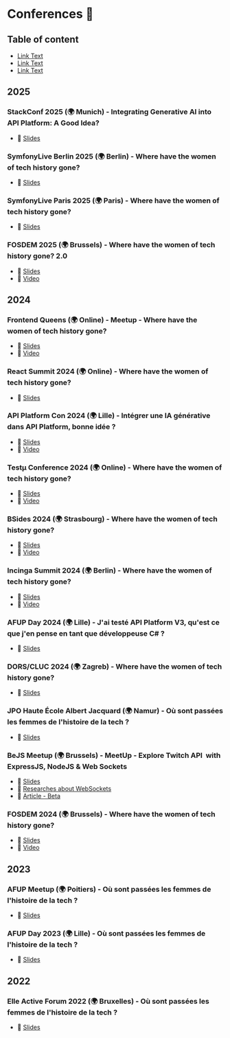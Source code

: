 # Conferences 🎤

## Table of content

- [Link Text](#2025)
- [Link Text](#2024)
- [Link Text](#2023)

## 2025

### StackConf 2025 (🌍 Munich) - Integrating Generative AI into API Platform: A Good Idea?

- 🎫 [Slides](https://lauwed.github.io/conferences/2024/stackconf-2025-integrate-api-platform-good-idea.html)

### SymfonyLive Berlin 2025 (🌍 Berlin) - Where have the women of tech history gone?

- 🎫 [Slides](https://lauwed.github.io/conferences/2025/symfonylive-berlin-2025-women-computer-science-history.html)

### SymfonyLive Paris 2025 (🌍 Paris) - Where have the women of tech history gone?

- 🎫 [Slides](https://lauwed.github.io/conferences/2025/symfonylive-paris-2025-women-computer-science-history.html)

### FOSDEM 2025 (🌍 Brussels) - Where have the women of tech history gone? 2.0

- 🎫 [Slides](https://lauwed.github.io/conferences/2025/fosdem-2024-women-computer-science-history.html)
- 🎥 [Video](https://fosdem.org/2025/schedule/event/fosdem-2025-4564-where-have-the-women-of-tech-history-gone-2-0/)

## 2024

### Frontend Queens (🌍 Online) - Meetup - Where have the women of tech history gone?

- 🎫 [Slides](https://lauwed.github.io/conferences/2024/react-summit-2024-women-computer-science-history.html)
- 🎥 [Video](https://www.youtube.com/watch?v=N4Kn_M39e2E&ab_channel=FrontendQueens)

### React Summit 2024 (🌍 Online) - Where have the women of tech history gone?

- 🎫 [Slides](https://lauwed.github.io/conferences/2024/react-summit-2024-women-computer-science-history.html)

### API Platform Con 2024 (🌍 Lille) - Intégrer une IA générative dans API Platform, bonne idée ?

- 🎫 [Slides](https://lauwed.github.io/conferences/2024/apip-2024-integrer-ia-dans-apip-bonne-idee.html)
- 🎥 [Video](https://www.youtube.com/watch?v=oz0mJH7zzrU&ab_channel=Les-Tilleuls.coop)

### Testμ Conference 2024 (🌍 Online) - Where have the women of tech history gone?

- 🎫 [Slides](https://lauwed.github.io/conferences/2024/testm-2024-women-computer-science-history.html)
- 🎥 [Video](https://www.youtube.com/watch?v=olxKEqR4Ofc&ab_channel=LambdaTest)

### BSides 2024 (🌍 Strasbourg) - Where have the women of tech history gone?

- 🎫 [Slides](https://lauwed.github.io/conferences/2024/bsides-2024-women-computer-science-history.html)
- 🎥 [Video](https://www.youtube.com/watch?v=1fOMwjlugdY)

### Incinga Summit 2024 (🌍 Berlin) - Where have the women of tech history gone?

- 🎫 [Slides](https://lauwed.github.io/conferences/2024/incinga-summit-2024-women-computer-science-history.html)
- 🎥 [Video](https://www.youtube.com/watch?v=r-cF7jGL43c)

### AFUP Day 2024 (🌍 Lille) - J'ai testé API Platform V3, qu'est ce que j'en pense en tant que développeuse C# ?

- 🎫 [Slides](https://lauwed.github.io/conferences/2024/afup-day-2024-api-platform-dot-net.html)

### DORS/CLUC 2024 (🌍 Zagreb) - Where have the women of tech history gone?

- 🎫 [Slides](https://lauwed.github.io/conferences/2024/dors-cluc-2024-women-computer-science-history.html)

### JPO Haute École Albert Jacquard (🌍 Namur) - Où sont passées les femmes de l'histoire de la tech ?

- 🎫 [Slides](https://lauwed.github.io/conferences/2024/jpo-heaj-namur-femmes-histoire-informatique.html)

### BeJS Meetup (🌍 Brussels) - MeetUp - Explore Twitch API  with ExpressJS, NodeJS & Web Sockets

- 🎫 [Slides](https://lauwed.github.io/conferences/2024/bejs-meetup-twitch-api-web-sockets.html)
- 📁 [Researches about WebSockets](https://tender-clavicle-239.notion.site/Researches-about-WebSockets-984022c5009f46ee844b75d48f3e2ea8)
- 📁 [Article - Beta](https://tender-clavicle-239.notion.site/Explore-Twitch-API-with-ExpressJS-NodeJS-Web-Sockets-En-construction-aec4e93c9c94473b84b1409256e2e186)

### FOSDEM 2024 (🌍 Brussels) - Where have the women of tech history gone?

- 🎫 [Slides](https://lauwed.github.io/conferences/2024/fosdem-2024-women-computer-science-history.html)
- 🎥 [Video](https://fosdem.org/2024/schedule/event/fosdem-2024-2850-where-have-the-women-of-tech-history-gone-/)

## 2023

### AFUP Meetup (🌍 Poitiers) - Où sont passées les femmes de l'histoire de la tech ?

- 🎫 [Slides](https://lauwed.github.io/conferences/2023/afup-day-lille-femmes-histoire-informatique.html)

### AFUP Day 2023 (🌍 Lille) - Où sont passées les femmes de l'histoire de la tech ?

- 🎫 [Slides](https://lauwed.github.io/conferences/2023/afup-day-lille-femmes-histoire-informatique.html)

## 2022

### Elle Active Forum 2022 (🌍 Bruxelles) - Où sont passées les femmes de l'histoire de la tech ?

- 🎫 [Slides](https://lauwed.github.io/conferences/2022/forum-elle-magazine-femmes-histoire-informatique.html)
